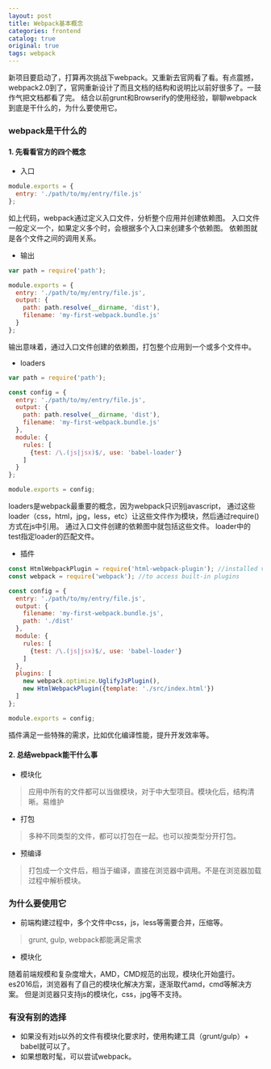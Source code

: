 ```yaml
---
layout: post
title: Webpack基本概念
categories: frontend
catalog: true
original: true
tags: webpack
---
```


新项目要启动了，打算再次挑战下webpack。又重新去官网看了看。有点震撼，webpack2.0到了，官网重新设计了而且文档的结构和说明比以前好很多了。一鼓作气把文档都看了完。
结合以前grunt和Browserify的使用经验，聊聊webpack到底是干什么的，为什么要使用它。

### webpack是干什么的

#### 1. 先看看官方的四个概念
* 入口

```js
module.exports = {
  entry: './path/to/my/entry/file.js'
};

```
如上代码，webpack通过定义入口文件，分析整个应用并创建依赖图。
入口文件一般定义一个，如果定义多个时，会根据多个入口来创建多个依赖图。
依赖图就是各个文件之间的调用关系。

* 输出

```js
var path = require('path');

module.exports = {
  entry: './path/to/my/entry/file.js',
  output: {
    path: path.resolve(__dirname, 'dist'),
    filename: 'my-first-webpack.bundle.js'
  }
};
```
输出意味着，通过入口文件创建的依赖图，打包整个应用到一个或多个文件中。

* loaders

```js
var path = require('path');

const config = {
  entry: './path/to/my/entry/file.js',
  output: {
    path: path.resolve(__dirname, 'dist'),
    filename: 'my-first-webpack.bundle.js'
  },
  module: {
    rules: [
      {test: /\.(js|jsx)$/, use: 'babel-loader'}
    ]
  }
};

module.exports = config;
```

loaders是webpack最重要的概念，因为webpack只识别javascript，
通过这些loader（css，html，jpg，less，etc）让这些文件作为模块，然后通过require()方式在js中引用。
通过入口文件创建的依赖图中就包括这些文件。
loader中的test指定loader的匹配文件。

* 插件

```js
const HtmlWebpackPlugin = require('html-webpack-plugin'); //installed via npm
const webpack = require('webpack'); //to access built-in plugins

const config = {
  entry: './path/to/my/entry/file.js',
  output: {
    filename: 'my-first-webpack.bundle.js',
    path: './dist'
  },
  module: {
    rules: [
      {test: /\.(js|jsx)$/, use: 'babel-loader'}
    ]
  },
  plugins: [
    new webpack.optimize.UglifyJsPlugin(),
    new HtmlWebpackPlugin({template: './src/index.html'})
  ]
};

module.exports = config;
```

插件满足一些特殊的需求，比如优化编译性能，提升开发效率等。

#### 2. 总结webpack能干什么事
* 模块化
> 应用中所有的文件都可以当做模块，对于中大型项目。模块化后，结构清晰。易维护

* 打包
> 多种不同类型的文件，都可以打包在一起。也可以按类型分开打包。

* 预编译
> 打包成一个文件后，相当于编译，直接在浏览器中调用。不是在浏览器加载过程中解析模块。

### 为什么要使用它
* 前端构建过程中，多个文件中css，js，less等需要合并，压缩等。
> grunt, gulp, webpack都能满足需求

* 模块化
>
随着前端规模和复杂度增大，AMD，CMD规范的出现，模块化开始盛行。
es2016后，浏览器有了自己的模块化解决方案，逐渐取代amd，cmd等解决方案。
但是浏览器只支持js的模块化，css，jpg等不支持。

### 有没有别的选择
* 如果没有对js以外的文件有模块化要求时，使用构建工具（grunt/gulp）+ babel就可以了。
* 如果想敢时髦，可以尝试webpack。



